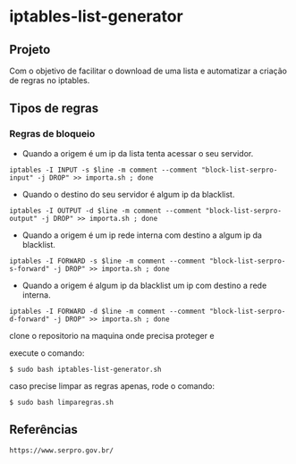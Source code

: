 # iptables-list-generator

## Projeto

Com o objetivo de facilitar o download de uma lista e automatizar a criação
de regras no iptables.

## Tipos de regras

### Regras de bloqueio

- Quando a origem é um ip da lista tenta acessar o seu servidor.

```
iptables -I INPUT -s $line -m comment --comment "block-list-serpro-input" -j DROP" >> importa.sh ; done 
```

- Quando o destino do seu servidor é algum ip da blacklist.

``` 
iptables -I OUTPUT -d $line -m comment --comment "block-list-serpro-output" -j DROP" >> importa.sh ; done
``` 

- Quando a origem é um ip rede interna com destino a algum ip da blacklist.

``` 
iptables -I FORWARD -s $line -m comment --comment "block-list-serpro-s-forward" -j DROP" >> importa.sh ; done
``` 

- Quando a origem é algum ip da blacklist um ip com destino a rede interna.

``` 
iptables -I FORWARD -d $line -m comment --comment "block-list-serpro-d-forward" -j DROP" >> importa.sh ; done
``` 


clone o repositorio na maquina onde precisa proteger e

execute o comando:
``` 
$ sudo bash iptables-list-generator.sh
``` 
caso precise limpar as regras apenas, rode o comando:
``` 
$ sudo bash limparegras.sh
``` 
## Referências
```
https://www.serpro.gov.br/